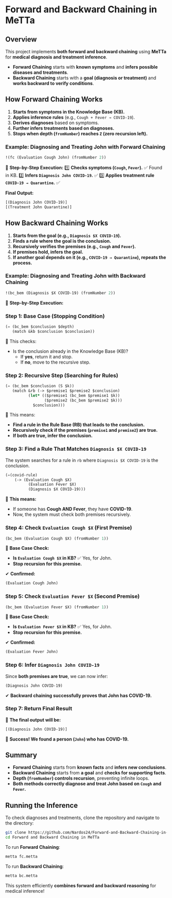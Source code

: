 # Forward and Backward Chaining in MeTTa

## Overview
This project implements **both forward and backward chaining** using **MeTTa** for **medical diagnosis and treatment inference**. 

- **Forward Chaining** starts with **known symptoms** and **infers possible diseases and treatments**.
- **Backward Chaining** starts with a **goal (diagnosis or treatment)** and **works backward to verify conditions**.

## How Forward Chaining Works
1. **Starts from symptoms in the Knowledge Base (KB).**
2. **Applies inference rules** (e.g., `Cough + Fever → COVID-19`).
3. **Derives diagnoses** based on symptoms.
4. **Further infers treatments based on diagnoses.**
5. **Stops when depth (`fromNumber`) reaches `Z` (zero recursion left).**

### **Example: Diagnosing and Treating John with Forward Chaining**
```lisp
!(fc (Evaluation Cough John) (fromNumber 2))
```
📌 **Step-by-Step Execution:**
1️⃣ **Checks symptoms (`Cough`, `Fever`).** ✅ Found in KB.
2️⃣ **Infers `Diagnosis John COVID-19`.** ✅
3️⃣ **Applies treatment rule `COVID-19 → Quarantine`.** ✅

**Final Output:**
```lisp
[(Diagnosis John COVID-19)]
[(Treatment John Quarantine)]
```

## How Backward Chaining Works
1. **Starts from the goal (e.g., `Diagnosis $X COVID-19`).**
2. **Finds a rule where the goal is the conclusion.**
3. **Recursively verifies the premises (e.g., `Cough` and `Fever`).**
4. **If premises hold, infers the goal.**
5. **If another goal depends on it (e.g., `COVID-19 → Quarantine`), repeats the process.**

### **Example: Diagnosing and Treating John with Backward Chaining**
```lisp
!(bc_bem (Diagnosis $X COVID-19) (fromNumber 2))
```

📌 **Step-by-Step Execution:**

### **Step 1: Base Case (Stopping Condition)**
```lisp
(= (bc_bem $conclusion $depth)
   (match &kb $conclusion $conclusion))
```
🔹 This checks:
- Is the conclusion already in the Knowledge Base (KB)?
  - If **yes**, return it and stop.
  - If **no**, move to the recursive step.

### **Step 2: Recursive Step (Searching for Rules)**
```lisp
(= (bc_bem $conclusion (S $k))
   (match &rb (-> $premise1 $premise2 $conclusion)
          (let* (($premise1 (bc_bem $premise1 $k))
                 ($premise2 (bc_bem $premise2 $k)))
            $conclusion)))
```
🔹 This means:
- **Find a rule in the Rule Base (RB) that leads to the conclusion.**
- **Recursively check if the premises (`premise1` and `premise2`) are true.**
- **If both are true, infer the conclusion.**

### **Step 3: Find a Rule That Matches `Diagnosis $X COVID-19`**
The system searches for a rule in `rb` where `Diagnosis $X COVID-19` is the conclusion.
```lisp
(=(covid-rule) 
    (-> (Evaluation Cough $X) 
          (Evaluation Fever $X) 
          (Diagnosis $X COVID-19)))
```
🔹 **This means:**
- If someone has **Cough AND Fever**, they have **COVID-19**.
- Now, the system must check both premises recursively.

### **Step 4: Check `Evaluation Cough $X` (First Premise)**
```lisp
(bc_bem (Evaluation Cough $X) (fromNumber 1))
```
🔹 **Base Case Check:**
- **Is `Evaluation Cough $X` in KB?** ✅ Yes, for John.
- **Stop recursion for this premise.**

✔ **Confirmed:**
```lisp
(Evaluation Cough John)
```

### **Step 5: Check `Evaluation Fever $X` (Second Premise)**
```lisp
(bc_bem (Evaluation Fever $X) (fromNumber 1))
```
🔹 **Base Case Check:**
- **Is `Evaluation Fever $X` in KB?** ✅ Yes, for John.
- **Stop recursion for this premise.**

✔ **Confirmed:**
```lisp
(Evaluation Fever John)
```

### **Step 6: Infer `Diagnosis John COVID-19`**
Since **both premises are true**, we can now infer:
```lisp
(Diagnosis John COVID-19)
```
✔ **Backward chaining successfully proves that John has COVID-19.**

### **Step 7: Return Final Result**
📌 **The final output will be:**
```lisp
[(Diagnosis John COVID-19)]
```
🚀 **Success! We found a person (`John`) who has COVID-19.**

## Summary
- **Forward Chaining** starts from **known facts** and **infers new conclusions**.
- **Backward Chaining** starts from **a goal** and **checks for supporting facts**.
- **Depth (`fromNumber`) controls recursion**, preventing infinite loops.
- **Both methods correctly diagnose and treat John based on `Cough` and `Fever`.**

## Running the Inference
To check diagnoses and treatments, clone the repository and navigate to the directory:
```sh
git clone https://github.com/Nardos24/Forward-and-Backward-Chaining-in-MeTTa.git
cd Forward and Backward Chaining in MeTTa
```
To run **Forward Chaining**:
```sh
metta fc.metta
```
To run **Backward Chaining**:
```sh
metta bc.metta
```
This system efficiently **combines forward and backward reasoning** for medical inference!

